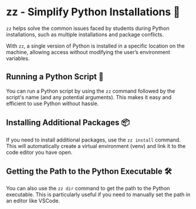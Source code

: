 # zz - Simplify Python Installations 🐍

`zz` helps solve the common issues faced by students during Python installations, such as multiple installations and package conflicts.

With `zz`, a single version of Python is installed in a specific location on the machine, allowing access without modifying the user’s environment variables.

## Running a Python Script 📜

You can run a Python script by using the `zz` command followed by the script's name (and any potential arguments). This makes it easy and efficient to use Python without hassle.

## Installing Additional Packages 📦

If you need to install additional packages, use the `zz install` command. This will automatically create a virtual environment (venv) and link it to the code editor you have open.

## Getting the Path to the Python Executable 🛠️

You can also use the `zz dir` command to get the path to the Python executable. This is particularly useful if you need to manually set the path in an editor like VSCode.
